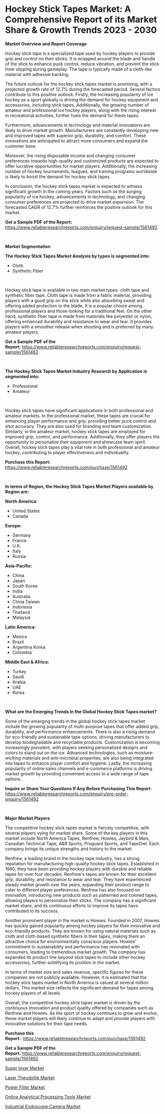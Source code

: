 <p><h1>Hockey Stick Tapes Market: A Comprehensive Report of its Market Share & Growth Trends 2023 - 2030</h1></p><p><strong>Market Overview and Report Coverage</strong></p>
<p><p>Hockey stick tape is a specialized tape used by hockey players to provide grip and control on their sticks. It is wrapped around the blade and handle of the stick to enhance puck control, reduce vibration, and prevent the stick from slipping during gameplay. The tape is typically made of a cloth-like material with adhesive backing.</p><p>The future outlook for the hockey stick tapes market is promising, with a projected growth rate of 12.7% during the forecasted period. Several factors contribute to this positive outlook. Firstly, the increasing popularity of ice hockey as a sport globally is driving the demand for hockey equipment and accessories, including stick tapes. Additionally, the growing number of amateur and professional ice hockey players, along with the rising interest in recreational activities, further fuels the demand for these tapes.</p><p>Furthermore, advancements in technology and material innovations are likely to drive market growth. Manufacturers are constantly developing new and improved tapes with superior grip, durability, and comfort. These innovations are anticipated to attract more consumers and expand the customer base.</p><p>Moreover, the rising disposable income and changing consumer preferences towards high-quality and customized products are expected to offer lucrative opportunities for market players. Additionally, the increasing number of hockey tournaments, leagues, and training programs worldwide is likely to boost the demand for hockey stick tapes.</p><p>In conclusion, the hockey stick tapes market is expected to witness significant growth in the coming years. Factors such as the surging popularity of ice hockey, advancements in technology, and changing consumer preferences are projected to drive market expansion. The forecasted CAGR of 12.7% further reinforces the positive outlook for this market.</p></p>
<p><strong>Get a Sample PDF of the Report:</strong> <a href="https://www.reliableresearchreports.com/enquiry/request-sample/1561492">https://www.reliableresearchreports.com/enquiry/request-sample/1561492</a></p>
<p>&nbsp;</p>
<p><strong>Market Segmentation</strong></p>
<p><strong>The Hockey Stick Tapes Market Analysis by types is segmented into:</strong></p>
<p><ul><li>Cloth</li><li>Synthetic Fiber</li></ul></p>
<p>&nbsp;</p>
<p><p>Hockey stick tape is available in two main market types: cloth tape and synthetic fiber tape. Cloth tape is made from a fabric material, providing players with a good grip on the stick while also absorbing sweat and offering added protection to the blade. It is a popular choice among professional players and those looking for a traditional feel. On the other hand, synthetic fiber tape is made from materials like polyester or nylon, offering enhanced durability and resistance to wear and tear. It provides players with a smoother release when shooting and is preferred by many amateur players.</p></p>
<p><strong>Get a Sample PDF of the Report:</strong>&nbsp;<a href="https://www.reliableresearchreports.com/enquiry/request-sample/1561492">https://www.reliableresearchreports.com/enquiry/request-sample/1561492</a></p>
<p>&nbsp;</p>
<p><strong>The Hockey Stick Tapes Market Industry Research by Application is segmented into:</strong></p>
<p><ul><li>Professional</li><li>Amateur</li></ul></p>
<p>&nbsp;</p>
<p><p>Hockey stick tapes have significant applications in both professional and amateur markets. In the professional market, these tapes are crucial for enhancing player performance and grip, providing better puck control and shot accuracy. They are also used for branding and team customization. Similarly, in the amateur market, hockey stick tapes are employed for improved grip, control, and performance. Additionally, they offer players the opportunity to personalize their equipment and showcase team spirit. Overall, hockey stick tapes play a vital role in both professional and amateur hockey, contributing to player effectiveness and individuality.</p></p>
<p><strong>Purchase this Report:</strong>&nbsp; <a href="https://www.reliableresearchreports.com/purchase/1561492">https://www.reliableresearchreports.com/purchase/1561492</a></p>
<p>&nbsp;</p>
<p><strong>In terms of Region, the Hockey Stick Tapes Market Players available by Region are:</strong></p>
<p>
    <p> <strong> North America: </strong>
        <ul>
            <li>United States</li>
            <li>Canada</li>
        </ul>
        </p> 
    <p> <strong> Europe: </strong>
        <ul>
            <li>Germany</li>
            <li>France</li>
            <li>U.K.</li>
            <li>Italy</li>
            <li>Russia</li>
        </ul>
        </p> 
    <p> <strong> Asia-Pacific: </strong>
        <ul>
            <li>China</li>
            <li>Japan</li>
            <li>South Korea</li>
            <li>India</li>
            <li>Australia</li>
            <li>China Taiwan</li>
            <li>Indonesia</li>
            <li>Thailand</li>
            <li>Malaysia</li>
        </ul>
        </p> 
    <p> <strong> Latin America: </strong>
        <ul>
            <li>Mexico</li>
            <li>Brazil</li>
            <li>Argentina Korea</li>
            <li>Colombia</li>
        </ul>
        </p> 
    <p> <strong> Middle East & Africa: </strong>
        <ul>
            <li>Turkey</li>
            <li>Saudi</li>
            <li>Arabia</li>
            <li>UAE</li>
            <li>Korea</li>
        </ul>
    </p>
    </p>
<p>&nbsp;</p>
<p><strong>What are the Emerging Trends in the Global Hockey Stick Tapes market?</strong></p>
<p><p>Some of the emerging trends in the global hockey stick tapes market include the growing popularity of multi-purpose tapes that offer added grip, durability, and performance enhancements. There is also a rising demand for eco-friendly and sustainable tape options, driving manufacturers to develop biodegradable and recyclable products. Customization is becoming increasingly prevalent, with players seeking personalized designs and colors to stand out on the ice. Advanced technologies, such as moisture-wicking materials and anti-microbial properties, are also being integrated into tapes to enhance player comfort and hygiene. Lastly, the increasing popularity of online sales channels and e-commerce platforms is driving market growth by providing convenient access to a wide range of tape options.</p></p>
<p><strong>Inquire or Share Your Questions If Any Before Purchasing This Report</strong>- <a href="https://www.reliableresearchreports.com/enquiry/pre-order-enquiry/1561492">https://www.reliableresearchreports.com/enquiry/pre-order-enquiry/1561492</a></p>
<p>&nbsp;</p>
<p><strong>Major Market Players</strong></p>
<p><p>The competitive hockey stick tapes market is fiercely competitive, with several players vying for market share. Some of the key players in this market include North America Tapes, Renfrew, Howies, Jaybird & Mais, Canadian Technical Tape, A&R Sports, Proguard Sports, and TapeOwl. Each company brings its unique strengths and history to the market.</p><p>Renfrew, a leading brand in the hockey tape industry, has a strong reputation for manufacturing high-quality hockey stick tapes. Established in 1980, they have been providing hockey players with durable and reliable tapes for over four decades. Renfrew's tapes are known for their excellent grip, durability, and resistance to wear and tear. They have experienced steady market growth over the years, expanding their product range to cater to different player preferences. Renfrew has also focused on innovation, introducing new products such as patterned and colored tapes, allowing players to personalize their sticks. The company has a significant market share, and its continuous efforts to improve its tapes have contributed to its success.</p><p>Another prominent player in the market is Howies. Founded in 2007, Howies has quickly gained popularity among hockey players for their innovative and eco-friendly products. They are known for using natural materials such as cloth and cloth-based synthetic fibers in their tapes, making them an attractive choice for environmentally conscious players. Howies' commitment to sustainability and performance has resonated with consumers, leading to tremendous market growth. The company has expanded its product line beyond stick tapes to include other hockey accessories, further solidifying its position in the market.</p><p>In terms of market size and sales revenue, specific figures for these companies are not publicly available. However, it is estimated that the hockey stick tapes market in North America is valued at several million dollars. This market size reflects the significant demand for tapes among hockey players of all levels.</p><p>Overall, the competitive hockey stick tapes market is driven by the continuous innovation and product quality offered by companies such as Renfrew and Howies. As the sport of hockey continues to grow and evolve, these market players will likely continue to adapt and provide players with innovative solutions for their tape needs.</p></p>
<p><strong>Purchase this Report:</strong>&nbsp;&nbsp;<a href="https://www.reliableresearchreports.com/purchase/1561492">https://www.reliableresearchreports.com/purchase/1561492</a></p>
<p></p>
<p><strong>Get a Sample PDF of the Report:</strong>&nbsp;<a href="https://www.reliableresearchreports.com/enquiry/request-sample/1561492">https://www.reliableresearchreports.com/enquiry/request-sample/1561492</a></p>
<p><p><a href="https://github.com/melchekhinf/Market-Research-Report-List-1/blob/main/super-invar-market.md">Super Invar Market</a></p><p><a href="https://medium.com/@lylaberge1964/laser-theodolite-market-the-key-to-successful-business-strategy-forecast-till-2030-8efcab942812">Laser Theodolite Market</a></p><p><a href="https://medium.com/@fire.belt.bug/power-filter-market-size-and-market-trends-complete-industry-overview-2023-to-2030-6e1fb216e5a4">Power Filter Market</a></p><p><a href="https://github.com/sndrkn/Market-Research-Report-List-1/blob/main/online-analytical-processing-tools-market.md">Online Analytical Processing Tools Market</a></p><p><a href="https://medium.com/@ikeschumm/industrial-endoscope-camera-market-exploring-market-share-market-trends-and-future-growth-44831ad5a706">Industrial Endoscope Camera Market</a></p></p>